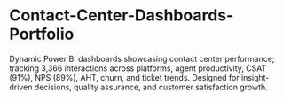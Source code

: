 # Contact-Center-Dashboards-Portfolio
Dynamic Power BI dashboards showcasing contact center performance; tracking 3,366 interactions across platforms, agent productivity, CSAT (91%), NPS (89%), AHT, churn, and ticket trends. Designed for insight-driven decisions, quality assurance, and customer satisfaction growth.

